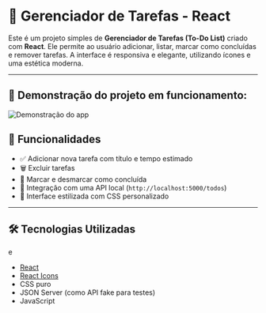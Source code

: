 # 📝 Gerenciador de Tarefas - React

Este é um projeto simples de **Gerenciador de Tarefas (To-Do List)** criado com **React**. Ele permite ao usuário adicionar, listar, marcar como concluídas e remover tarefas. A interface é responsiva e elegante, utilizando ícones e uma estética moderna.

---
## 🎥 Demonstração do projeto em funcionamento:

![Demonstração do app](https://github.com/user-attachments/assets/778411ba-f547-40ab-b940-bee40601d669)




## 🚀 Funcionalidades

- ✅ Adicionar nova tarefa com título e tempo estimado
- 🗑️ Excluir tarefas
- 📌 Marcar e desmarcar como concluída
- 💾 Integração com uma API local (`http://localhost:5000/todos`)
- 🎨 Interface estilizada com CSS personalizado

---

## 🛠️ Tecnologias Utilizadas
e
- [React](https://reactjs.org/)
- [React Icons](https://react-icons.github.io/react-icons/)
- CSS puro
- JSON Server (como API fake para testes)
- JavaScript




